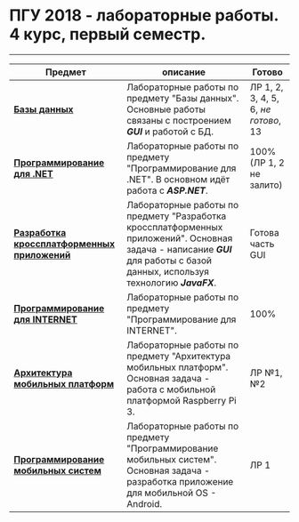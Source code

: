 # ПГУ 2018 - лабораторные работы. 4 курс, первый семестр.
---
Предмет | описание | Готово
--------|----------|-----------
[**Базы данных**](https://github.com/andrej22116/PSU_Labs/tree/master/BD) | Лабораторные работы по предмету "Базы данных". Основные работы связаны с построением ***GUI*** и работой с БД. | ЛР 1, 2, 3, 4, 5, 6, *не готово*, 13
[**Программирование для .NET**](https://github.com/andrej22116/PSU_Labs/tree/master/PnP.NET/LR_1/Console/PnP_NET%20LR_1_Console) | Лабораторные работы по предмету "Программирование для .NET". В основном идёт работа с ***ASP.NET***. | 100% (ЛР 1, 2 не залито)
[**Разработка кроссплатформенных приложений**](https://github.com/andrej22116/PSU_Labs/tree/master/RKPP) | Лабораторные работы по предмету "Разработка кроссплатформенных приложений". Основная задача - написание ***GUI*** для работы с базой данных, используя технологию ***JavaFX***. | Готова часть GUI
[**Программирование для INTERNET**](https://github.com/andrej22116/PSU_Labs/tree/master/PnP.NET) | Лабораторные работы по предмету "Программирование для INTERNET". | 100%
[**Архитектура мобильных платформ**](https://github.com/andrej22116/PSU_Labs/tree/master/AMP) | Лабораторные работы по предмету "Архитектура мобильных платформ". Основная задача - работа с мобильной платформой Raspberry Pi 3. | ЛР №1, №2
[**Программирование мобильных систем**](https://github.com/andrej22116/PSU_Labs/tree/master/PMS) | Лабораторные работы по предмету "Программирование мобильных систем". Основная задача - разработка приложение для мобильной OS - Android. | ЛР 1